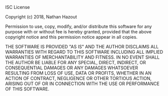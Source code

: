ISC License

Copyright (c) 2018, Nathan Hazout

Permission to use, copy, modify, and/or distribute this software for any
purpose with or without fee is hereby granted, provided that the above
copyright notice and this permission notice appear in all copies.

THE SOFTWARE IS PROVIDED "AS IS" AND THE AUTHOR DISCLAIMS ALL WARRANTIES
WITH REGARD TO THIS SOFTWARE INCLUDING ALL IMPLIED WARRANTIES OF
MERCHANTABILITY AND FITNESS. IN NO EVENT SHALL THE AUTHOR BE LIABLE FOR
ANY SPECIAL, DIRECT, INDIRECT, OR CONSEQUENTIAL DAMAGES OR ANY DAMAGES
WHATSOEVER RESULTING FROM LOSS OF USE, DATA OR PROFITS, WHETHER IN AN
ACTION OF CONTRACT, NEGLIGENCE OR OTHER TORTIOUS ACTION, ARISING OUT OF
OR IN CONNECTION WITH THE USE OR PERFORMANCE OF THIS SOFTWARE.